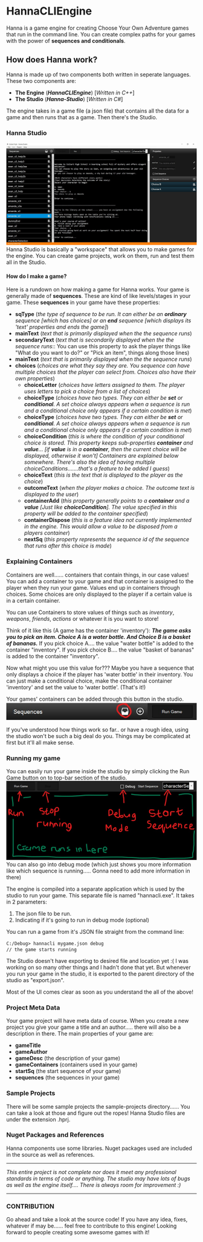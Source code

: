 # HannaCLIEngine
Hanna is a game engine for creating Choose Your Own Adventure games that run in the command line. You can create complex paths for your games with the power of **sequences and conditionals**.
## How does Hanna work?
Hanna is made up of two components both written in seperate languages.
These two components are:
  - **The Engine** (***HannaCLIEngine***) [*Written in C++*]
  - **The Studio** (***Hanna-Studio***) [*Written in C#*]

The engine takes in a game file (a json file) that contains all the data for a game and then runs that as a game.
Then there's the Studio.
### Hanna Studio
![Hanna Studio Preview](https://raw.githubusercontent.com/deanencoded/hannacliengine/master/preview-images/studio_workspace_prev.jpg)
Hanna Studio is basically a "workspace" that allows you to make games for the engine. You can create game projects, work on them, run and test them all in the Studio.
#### How do I make a game?
Here is a rundown on how making a game for Hanna works.
Your game is generally made of **sequences**. These are kind of like levels/stages in your game. These **sequences** in your game have these properties:

 - **sqType** (*the type of sequence to be run. It can either be an **ordinary** sequence [which has choices] or an **end** sequence [which displays its 'text' properties and ends the game]*)
 - **mainText** (*text that is primarily displayed when the the sequence runs*)
 - **secondaryText** (*text that is secondarily displayed when the the sequence runs*:: You can use this property to ask the player things like "What do you want to do?" or "Pick an item", things along those lines)
 - **mainText** (*text that is primarily displayed when the the sequence runs*)
 - **choices** (*choices are what they say they are. You sequence can have multiple choices that the player can select from. Choices also have their own properties*)
	 - **choiceLetter** (*choices have letters assigned to them. The player uses letters to pick a choice from a list of choices*)
	 - **choiceType** (*choices have two types. They can either be **set** or **conditional**. A set choice always appears when a sequence is run and a conditional choice only appears if a certain condition is met*)
	 - **choiceType** (*choices have two types. They can either be **set** or **conditional**. A set choice always appears when a sequence is run and a conditional choice only appears if a certain condition is met*)
	 - **choiceCondition** (*this is where the condition of your conditional choice is stored. This property keeps sub-properties **container** and **value**... [if **value** is in a **container**, then the current choice will be displayed, otherwise it won't] Containers are explained below somewhere. There's also the idea of having multiple choiceConditions.......that's a feature to be added I guess*)
	 - **choiceText** (*this is the text that is displayed to the player as the choice*)
	 - **outcomeText** (*when the player makes a choice. The outcome text is displayed to the user*)
	 - **containerAdd** (*this property generally points to a **container** and a **value** [Just like **choiceCondition**]. The value specified in this property will be added to the container specified*)
	 - **containerDispose** (*this is a feature idea not currently implemented in the engine. This would allow a value to be disposed from a players container*)
	 - **nextSq** (*this property represents the sequence id of the sequence that runs after this choice is made*)


### Explaining Containers
Containers are well...... containers that contain things, in our case values!
You can add a container to your game and that container is assigned to the player when they run your game. Values end up in containers through choices.
Some choices are only displayed to the player if a certain value is in a certain container.

You can use Containers to store values of things such as *inventory*, *weapons*, *friends*, *actions* or whatever it is you want to store!

Think of it like this (A game has the container 'inventory'):
***The game asks you to pick an item. Choice A is a water bottle. And Choice B is a basket of bananas.***
If you pick choice A.... the value "water bottle" is added to the container "inventory".
If you pick choice B.... the value "basket of bananas" is added to the container "inventory".

Now what might you use this value for??? Maybe you have a sequence that only displays a choice if the player has 'water bottle' in their inventory. You can just make a conditional choice, make the conditional container 'inventory' and set the value to 'water bottle'. (That's it!)

Your games' containers can be added through this button in the studio.
![Containers Button Preview](https://raw.githubusercontent.com/deanencoded/hannacliengine/master/preview-images/studio_containers_button.jpg)

If you've understood how things work so far.. or have a rough idea, using the studio won't be such a big deal do you. Things may be complicated at first but it'll all make sense.

### Running my game
You can easily run your game inside the studio by simply clicking the Run Game button on to top-bar section of the studio.
![Studio Run Preview](https://raw.githubusercontent.com/deanencoded/hannacliengine/master/preview-images/studio_run_prev.jpg)You can also go into debug mode (which just shows you more information like which sequence is running..... Gonna need to add more information in there)

The engine is compiled into a separate application which is used by the studio to run your game. 
This separate file is named "hannacli.exe". It takes in 2 parameters:

 1. The json file to be run.
 2. Indicating if it's going to run in debug mode (optional)

You can run a game from it's JSON file straight from the command line:
```console
C:/Debug> hannacli mygame.json debug
// the game starts running
```
The Studio doesn't have exporting to desired file and location yet :( I was working on so many other things and I hadn't done that yet. But whenever you run your game in the studio, it is exported to the parent directory of the studio as "export.json".

Most of the UI comes clear as soon as you understand the all of the above!

### Project Meta Data
Your game project will have meta data of course. When you create a new project you give your game a title and an author..... there will also be a description in there.
The main properties of your game are:
 - **gameTitle** 
 - **gameAuthor**
 - **gameDesc** (the description of your game)
 - **gameContainers** (containers used in your game)
 - **startSq** (the start sequence of your game)
 - **sequences** (the sequences in your game)



### Sample Projects
There will be some sample projects the sample-projects directory......
You can take a look at those and figure out the ropes!
Hanna Studio files are under the extension .hprj.

### Nuget Packages and References
Hanna components use some libraries. Nuget packages used are included in the source as well as references.


***
*This entire project is not complete nor does it meet any professional standards in terms of code or anything. The studio may have lots of bugs as well as the engine itself.... There is always room for improvement :)*
***

### CONTRIBUTION
Go ahead and take a look at the source code! If you have any idea, fixes, whatever if may be...... feel free to contribute to this engine!
Looking forward to people creating some awesome games with it!
